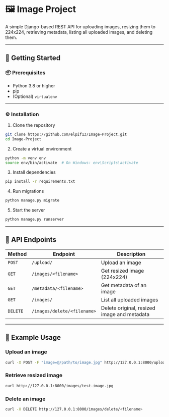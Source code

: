 # 🖼️ Image Project

A simple Django-based REST API for uploading images, resizing them to 224x224, retrieving metadata, listing all uploaded images, and deleting them.

---

## 🚀 Getting Started

### 📦 Prerequisites

- Python 3.8 or higher  
- pip  
- (Optional) `virtualenv`

---

### ⚙️ Installation

1. Clone the repository
```bash
git clone https://github.com/elpif13/Image-Project.git
cd Image-Project
```

2. Create a virtual environment
```bash
python -m venv env
source env/bin/activate  # On Windows: env\Scripts\activate
```

3. Install dependencies
```bash
pip install -r requirements.txt
```

4. Run migrations
```bash
python manage.py migrate
```

5. Start the server
```bash
python manage.py runserver
```

---

## 📡 API Endpoints

| Method   | Endpoint                    | Description                                 |
|----------|-----------------------------|---------------------------------------------|
| `POST`   | `/upload/`                  | Upload an image                             |
| `GET`    | `/images/<filename>`        | Get resized image (224x224)                 |
| `GET`    | `/metadata/<filename>`      | Get metadata of an image                    |
| `GET`    | `/images/`                  | List all uploaded images                    |
| `DELETE` | `/images/delete/<filename>` | Delete original, resized image and metadata |

---

## 🧪 Example Usage

### Upload an image
```bash
curl -X POST -F "image=@/path/to/image.jpg" http://127.0.0.1:8000/upload/
```

### Retrieve resized image
```bash
curl http://127.0.0.1:8000/images/test-image.jpg
```

### Delete an image
```bash
curl -X DELETE http://127.0.0.1:8000/images/delete/<filename>
```
